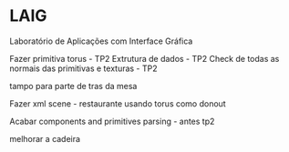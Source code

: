# LAIG
Laboratório de Aplicações com Interface Gráfica


Fazer primitiva torus - TP2
Extrutura de dados - TP2
Check de todas as normais das primitivas e texturas - TP2

tampo para parte de tras da mesa

Fazer xml scene - restaurante usando torus como donout

Acabar components and primitives parsing - antes tp2

melhorar a cadeira
